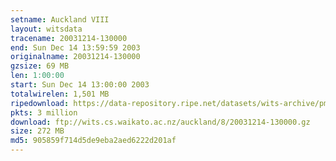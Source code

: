 ```yaml
---
setname: Auckland VIII
layout: witsdata
tracename: 20031214-130000
end: Sun Dec 14 13:59:59 2003
originalname: 20031214-130000
gzsize: 69 MB
len: 1:00:00
start: Sun Dec 14 13:00:00 2003
totalwirelen: 1,501 MB
ripedownload: https://data-repository.ripe.net/datasets/wits-archive/pma/long/auck/8//20031214-130000.gz
pkts: 3 million
download: ftp://wits.cs.waikato.ac.nz/auckland/8/20031214-130000.gz
size: 272 MB
md5: 905859f714d5de9eba2aed6222d201af
---
```

